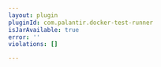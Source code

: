 ```yaml
---
layout: plugin
pluginId: com.palantir.docker-test-runner
isJarAvailable: true
error: ''
violations: []

---
```

